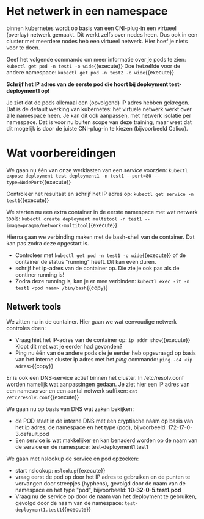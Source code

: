 
# Het netwerk in een namespace
binnen kubernetes wordt op basis van een CNI-plug-in een virtueel (overlay) netwerk gemaakt. Dit werkt zelfs over nodes heen. Dus ook in een cluster met meerdere nodes heb een virtueel netwerk. Hier hoef je niets voor te doen.

Geef het volgende commando om meer informatie over je pods te zien: `kubectl get pod -n test1 -o wide`{{execute}}
Doe hetzelfde voor de andere namespace: `kubectl get pod -n test2 -o wide`{{execute}}

**Schrijf het IP adres van de eerste pod die hoort bij deployment test-deployment1 op!**

Je ziet dat de pods allemaal een (opvolgend) IP adres hebben gekregen. Dat is de default werking van kubernetes: het virtuele netwerk werkt over alle namespace heen. Je kan dit ook aanpassen, met netwerk isolatie per namespace. Dat is voor nu buiten scope van deze training, maar weet dat dit mogelijk is door de juiste CNI-plug-in te kiezen (bijvoorbeeld Calico).

# Wat voorbereidingen
We gaan nu één van onze werklasten van een *service* voorzien: `kubectl expose deployment test-deployment1 -n test1 --port=80 --type=NodePort`{{execute}}

Controleer het resultaat en schrijf het IP adres op: `kubectl get service -n test1`{{execute}}

We starten nu een extra container in de eerste namespace met wat netwerk tools: `kubectl create deployment multitool -n test1 --image=praqma/network-multitool`{{execute}}

Hierna gaan we verbinding maken met de bash-shell van de container. Dat kan pas zodra deze opgestart is. 
- Controleer met `kubectl get pod -n test1 -o wide`{{execute}} of de container de status "running" heeft. Dit kan even duren.
- schrijf het ip-adres van de container op. Die zie je ook pas als de continer running is!
- Zodra deze running is, kan je er mee verbinden: `kubectl exec -it -n test1 <pod naam> /bin/bash`{{copy}}

## Netwerk tools
We zitten nu in de container. Hier gaan we wat eenvoudige netwerk controles doen:
- Vraag hiet het IP-adres van de container op: `ip addr show`{{execute}} Klopt dit met wat je eerder had gevonden?
- Ping nu één van de andere pods die je eerder heb opgevraagd op basis van het interne cluster ip adres met het *ping* commando: `ping -c4 <ip adres>`{{copy}}

Er is ook een DNS-service actief binnen het cluster. In /etc/resolv.conf worden namelijk wat aanpassingen gedaan. Je ziet hier een IP adres van een nameserver en een aantal netwerk suffixen: `cat /etc/resolv.conf`{{execute}}

We gaan nu op basis van DNS wat zaken bekijken:
- de POD staat in de interne DNS met een cryptische naam op basis van het ip adres, de namespace en het type (pod), bijvoorbeeld: 172-17-0-3.default.pod
- Een service is wat makkelijker en kan benaderd worden op de naam van de service en de namespace: test-deployment1.test1

We gaan met nslookup de service en pod opzoeken:
- start nslookup: `nslookup`{{execute}}
- vraag eerst de pod op door het IP adres te gebruiken en de punten te vervangen door streepjes (hyphens), gevolgd door de naam van de namespace en het type "pod", bijvoorbeeld: **10-32-0-5.test1.pod**
- Vraag nu de service op door de naam van het deployment te gebruiken, gevolgd door de naam van de namespace: `test-deployment1.test1`{{execute}}




